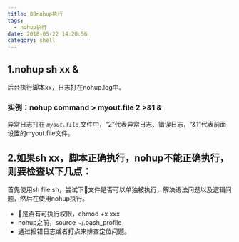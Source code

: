 ```yaml
---
title: 08nohup执行
tags:
  - nohup执行
date: 2018-05-22 14:20:56
category: shell
---
```

## 1.nohup sh xx &  
后台执行脚本xx，日志打在nohup.log中。
### 实例：nohup command > myout.file 2 >&1 &
异常日志打在 *`myout.file`* 文件中，“2”代表异常日志、错误日志，“&1”代表前面设置的myout.file文件。  
## 2.如果sh  xx，脚本正确执行，nohup不能正确执行，则要检查以下几点：
首先使用sh file.sh，尝试下文件是否可以单独被执行，解决语法问题以及逻辑问题，然后在使用nohup执行。
+ 是否有可执行权限，chmod  +x  xxx
+ nohup之前，source ~/.bash_profile
+ 通过报错日志或者打点来排查定位问题。